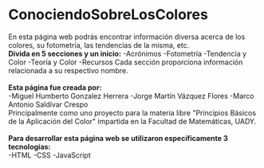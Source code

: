 # ConociendoSobreLosColores
En esta página web podrás encontrar información diversa acerca de los colores, su fotometría, las tendencias de la misma, etc.
<br>
<b>Divida en 5 secciones y un inicio:</b>
-Acrónimos
-Fotometría
-Tendencia y Color
-Teoría y Color
-Recursos
Cada sección proporciona información relacionada a su respectivo nombre.
<br><br>
<b>Esta página fue creada por:</b>
<br>
-Miguel Humberto Gonzalez Herrera
-Jorge Martín Vázquez Flores
-Marco Antonio Saldívar Crespo
<br>
Principalmente como uno proyecto para la materia libre "Principios Básicos de la Aplicación del Color" impartida en la Facultad de Matemáticas, UADY.
<br><br>
<b>Para desarrollar esta página web se utilizaron específicamente 3 tecnologías:</b>
<br>
-HTML
-CSS
-JavaScript
